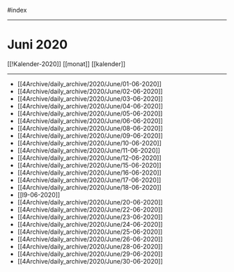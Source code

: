 #index

---
# Juni 2020
[[!Kalender-2020]]
[[monat]] [[kalender]]

---

- [[4Archive/daily_archive/2020/June/01-06-2020]]
- [[4Archive/daily_archive/2020/June/02-06-2020]]
- [[4Archive/daily_archive/2020/June/03-06-2020]]
- [[4Archive/daily_archive/2020/June/04-06-2020]]
- [[4Archive/daily_archive/2020/June/05-06-2020]]
- [[4Archive/daily_archive/2020/June/06-06-2020]]
- [[4Archive/daily_archive/2020/June/08-06-2020]]
- [[4Archive/daily_archive/2020/June/09-06-2020]]
- [[4Archive/daily_archive/2020/June/10-06-2020]]
- [[4Archive/daily_archive/2020/June/11-06-2020]]
- [[4Archive/daily_archive/2020/June/12-06-2020]]
- [[4Archive/daily_archive/2020/June/15-06-2020]]
- [[4Archive/daily_archive/2020/June/16-06-2020]]
- [[4Archive/daily_archive/2020/June/17-06-2020]]
- [[4Archive/daily_archive/2020/June/18-06-2020]]
- [[l9-06-2020]]
- [[4Archive/daily_archive/2020/June/20-06-2020]]
- [[4Archive/daily_archive/2020/June/22-06-2020]]
- [[4Archive/daily_archive/2020/June/23-06-2020]]
- [[4Archive/daily_archive/2020/June/24-06-2020]]
- [[4Archive/daily_archive/2020/June/25-06-2020]]
- [[4Archive/daily_archive/2020/June/26-06-2020]]
- [[4Archive/daily_archive/2020/June/28-06-2020]]
- [[4Archive/daily_archive/2020/June/29-06-2020]]
- [[4Archive/daily_archive/2020/June/30-06-2020]]